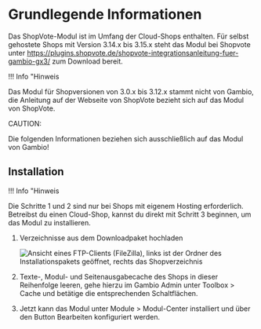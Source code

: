 # Grundlegende Informationen 

Das ShopVote-Modul ist im Umfang der Cloud-Shops enthalten. Für selbst gehostete Shops mit Version 3.14.x bis 3.15.x steht das Modul bei Shopvote unter https://plugins.shopvote.de/shopvote-integrationsanleitung-fuer-gambio-gx3/ zum Download bereit.

!!! Info "Hinweis
	

Das Modul für Shopversionen von 3.0.x bis 3.12.x stammt nicht von Gambio, die Anleitung auf der Webseite von ShopVote bezieht sich auf das Modul von ShopVote.

CAUTION:

Die folgenden Informationen beziehen sich ausschließlich auf das Modul von Gambio!

## Installation 

!!! Info "Hinweis
	

Die Schritte 1 und 2 sind nur bei Shops mit eigenem Hosting erforderlich. Betreibst du einen Cloud-Shop, kannst du direkt mit Schritt 3 beginnen, um das Modul zu installieren.

1.  Verzeichnisse aus dem Downloadpaket hochladen

    ![](Bilder/shopvote/shopvote-20200206_001.png "Ansicht eines FTP-Clients (FileZilla), links ist der Ordner
                des Installationspakets geöffnet, rechts das
                Shopverzeichnis")

2.  Texte-, Modul- und Seitenausgabecache des Shops in dieser Reihenfolge leeren, gehe hierzu im Gambio Admin unter Toolbox \> Cache und betätige die entsprechenden Schaltflächen.
3.  Jetzt kann das Modul unter Module \> Modul-Center installiert und über den Button Bearbeiten konfiguriert werden.



